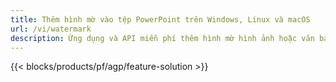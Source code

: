 ```yaml
---
title: Thêm hình mờ vào tệp PowerPoint trên Windows, Linux và macOS
url: /vi/watermark
description: Ứng dụng và API miễn phí thêm hình mờ hình ảnh hoặc văn bản vào bản trình bày PPT, PPTX & ODP
---
```


{{< blocks/products/pf/agp/feature-solution >}} 

